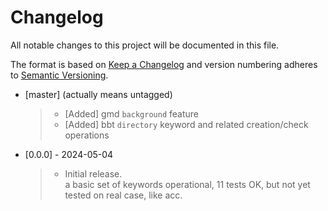 <!-- omit from toc -->
# Changelog

All notable changes to this project will be documented in this file.

The format is based on [Keep a Changelog](http://keepachangelog.com/en/1.1.0/)
and version numbering adheres to [Semantic Versioning](http://semver.org/spec/v2.0.0.html).

- [master] (actually means untagged)
  > - [Added] gmd `background` feature
  > - [Added] bbt `directory` keyword and related creation/check operations

- [0.0.0] - 2024-05-04
  > - Initial release.  
  a basic set of keywords operational, 11 tests OK, but not yet tested on real case, like acc. 
